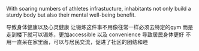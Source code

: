 With soaring numbers of athletes infrastucture, inhabitants not only build a sturdy body but also their mental well-being benefit. 



导致身体健康以及心灵健康 
让锻炼这件事不用像往常一样必须去特定的gym 而是走到楼下就可以锻炼，更加accessible 以及 convenience 导致居民身体更好
不用一直呆在家里面，可以与居民交流，促进了社区的团结和睦
